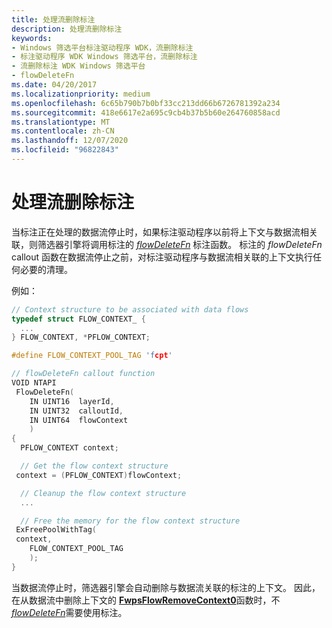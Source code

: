 ```yaml
---
title: 处理流删除标注
description: 处理流删除标注
keywords:
- Windows 筛选平台标注驱动程序 WDK，流删除标注
- 标注驱动程序 WDK Windows 筛选平台，流删除标注
- 流删除标注 WDK Windows 筛选平台
- flowDeleteFn
ms.date: 04/20/2017
ms.localizationpriority: medium
ms.openlocfilehash: 6c65b790b7b0bf33cc213dd66b6726781392a234
ms.sourcegitcommit: 418e6617e2a695c9cb4b37b5b60e264760858acd
ms.translationtype: MT
ms.contentlocale: zh-CN
ms.lasthandoff: 12/07/2020
ms.locfileid: "96822843"
---
```

# <a name="processing-flow-delete-callouts"></a>处理流删除标注


当标注正在处理的数据流停止时，如果标注驱动程序以前将上下文与数据流相关联，则筛选器引擎将调用标注的 [*flowDeleteFn*](/windows-hardware/drivers/ddi/fwpsk/nc-fwpsk-fwps_callout_flow_delete_notify_fn0) 标注函数。 标注的 *flowDeleteFn* callout 函数在数据流停止之前，对标注驱动程序与数据流相关联的上下文执行任何必要的清理。

例如：

```C++
// Context structure to be associated with data flows
typedef struct FLOW_CONTEXT_ {
  ...
} FLOW_CONTEXT, *PFLOW_CONTEXT;

#define FLOW_CONTEXT_POOL_TAG 'fcpt'

// flowDeleteFn callout function
VOID NTAPI
 FlowDeleteFn(
    IN UINT16  layerId,
    IN UINT32  calloutId,
    IN UINT64  flowContext
    )
{
  PFLOW_CONTEXT context;

  // Get the flow context structure
 context = (PFLOW_CONTEXT)flowContext;

  // Cleanup the flow context structure
  ...

  // Free the memory for the flow context structure
 ExFreePoolWithTag(
 context,
    FLOW_CONTEXT_POOL_TAG
    );
}
```

当数据流停止时，筛选器引擎会自动删除与数据流关联的标注的上下文。 因此，在从数据流中删除上下文的 [**FwpsFlowRemoveContext0**](/windows-hardware/drivers/ddi/fwpsk/nf-fwpsk-fwpsflowremovecontext0)函数时，不 [*flowDeleteFn*](/windows-hardware/drivers/ddi/fwpsk/nc-fwpsk-fwps_callout_flow_delete_notify_fn0)需要使用标注。

 

